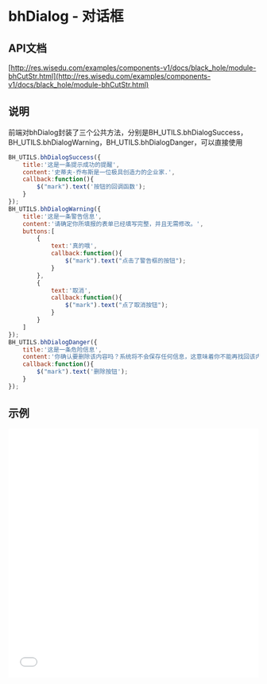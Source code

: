 # bhDialog - 对话框

## API文档
[http://res.wisedu.com/examples/components-v1/docs/black_hole/module-bhCutStr.html](http://res.wisedu.com/examples/components-v1/docs/black_hole/module-bhCutStr.html)

## 说明
前端对bhDialog封装了三个公共方法，分别是BH_UTILS.bhDialogSuccess，BH_UTILS.bhDialogWarning，BH_UTILS.bhDialogDanger，可以直接使用
```js
BH_UTILS.bhDialogSuccess({
    title:'这是一条提示成功的提醒',
    content:'史蒂夫·乔布斯是一位极具创造力的企业家.',
    callback:function(){
        $("mark").text('按钮的回调函数');
    }
});
BH_UTILS.bhDialogWarning({
    title:'这是一条警告信息',
    content:'请确定你所填报的表单已经填写完整，并且无需修改。',
    buttons:[
        {
            text:'真的哦',
            callback:function(){
                $("mark").text("点击了警告框的按钮");
            }
        },
        {
            text:'取消',
            callback:function(){
                $("mark").text("点了取消按钮");
            }
        }
    ]
});
BH_UTILS.bhDialogDanger({
    title:'这是一条危险信息',
    content:'你确认要删除该内容吗？系统将不会保存任何信息，这意味着你不能再找回该内容。你确定吗？',
    callback:function(){
        $("mark").text('删除按钮');
    }
});
```
## 示例

<iframe width="100%" height="500" src="//jsrun.net/c4pKp/embedded/all/light/" allowfullscreen="allowfullscreen" frameborder="0"></iframe>